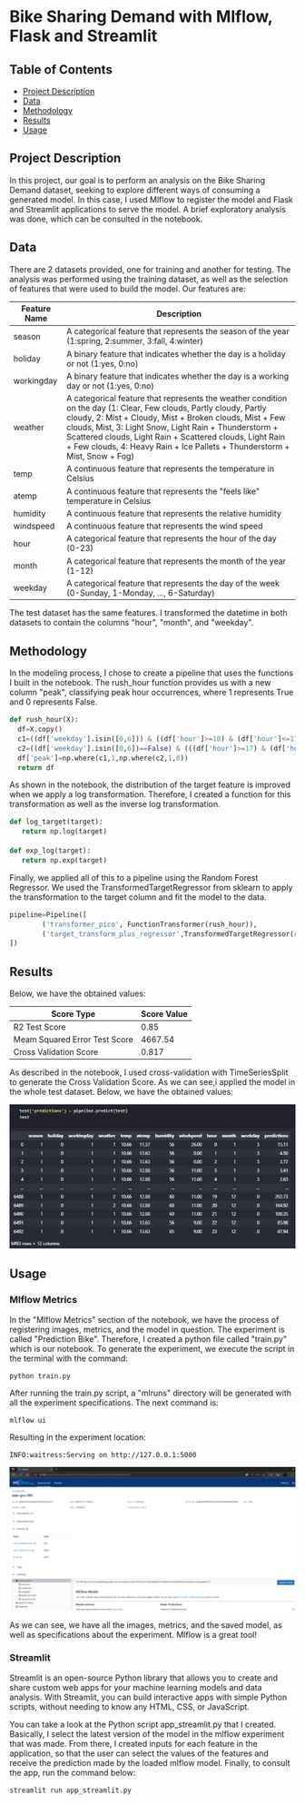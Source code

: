 # Bike Sharing Demand with Mlflow, Flask and Streamlit

## Table of Contents

- [Project Description](#project-description)
- [Data](#data)
- [Methodology](#methodology)
- [Results](#results)
- [Usage](#usage)

## Project Description

In this project, our goal is to perform an analysis on the Bike Sharing Demand dataset, seeking to explore different ways of consuming a generated model. In this case, I used Mlflow to register the model and Flask and Streamlit applications to serve the model. A brief exploratory analysis was done, which can be consulted in the notebook.

## Data

There are 2 datasets provided, one for training and another for testing. The analysis was performed using the training dataset, as well as the selection of features that were used to build the model. Our features are:

| Feature Name | Description |
| --- | --- |
| season | A categorical feature that represents the season of the year (1:spring, 2:summer, 3:fall, 4:winter) |
| holiday | A binary feature that indicates whether the day is a holiday or not (1:yes, 0:no) |
| workingday | A binary feature that indicates whether the day is a working day or not (1:yes, 0:no) |
| weather | A categorical feature that represents the weather condition on the day (1: Clear, Few clouds, Partly cloudy, Partly cloudy, 2: Mist + Cloudy, Mist + Broken clouds, Mist + Few clouds, Mist, 3: Light Snow, Light Rain + Thunderstorm + Scattered clouds, Light Rain + Scattered clouds, Light Rain + Few clouds, 4: Heavy Rain + Ice Pallets + Thunderstorm + Mist, Snow + Fog) |
| temp | A continuous feature that represents the temperature in Celsius |
| atemp | A continuous feature that represents the "feels like" temperature in Celsius |
| humidity | A continuous feature that represents the relative humidity |
| windspeed | A continuous feature that represents the wind speed |
| hour | A categorical feature that represents the hour of the day (0-23) |
| month | A categorical feature that represents the month of the year (1-12) |
| weekday | A categorical feature that represents the day of the week (0-Sunday, 1-Monday, ..., 6-Saturday) |

The test dataset has the same features. I transformed the datetime in both datasets to contain the columns "hour", "month", and "weekday".

## Methodology

In the modeling process, I chose to create a pipeline that uses the functions I built in the notebook. The rush_hour function provides us with a new column "peak", classifying peak hour occurrences, where 1 represents True and 0 represents False.

```python
def rush_hour(X):
  df=X.copy()
  c1=((df['weekday'].isin([0,6])) & ((df['hour']>=10) & (df['hour']<=17)))
  c2=((df['weekday'].isin([0,6])==False) & (((df['hour']>=17) & (df['hour']<=19)) | (df['hour']==8)))
  df['peak']=np.where(c1,1,np.where(c2,1,0))
  return df
  ```
As shown in the notebook, the distribution of the target feature is improved when we apply a log transformation. Therefore, I created a function for this transformation as well as the inverse log transformation.
  ```python
  def log_target(target):
     return np.log(target)

  def exp_log(target):
     return np.exp(target)
   ```
Finally, we applied all of this to a pipeline using the Random Forest Regressor. We used the TransformedTargetRegressor from sklearn to apply the transformation to the target column and fit the model to the data.

  ```python
  pipeline=Pipeline([
          ('transformer_pico', FunctionTransformer(rush_hour)),
          ('target_transform_plus_regressor',TransformedTargetRegressor(regressor=RandomForestRegressor(),func=log_target,inverse_func=exp_log))
])
```

 
## Results

Below, we have the obtained values:

| Score Type | Score Value |
|------------|-------------|
| R2 Test Score | 0.85 |
|  Meam Squared Error Test Score | 4667.54 |
| Cross Validation Score | 0.817 |

As described in the notebook, I used cross-validation with TimeSeriesSplit to generate the Cross Validation Score. As we can see,i applied the model in the whole test dataset. Below, we have the obtained values:

![Predictions](test_predictions.PNG)

## Usage

### Mlflow Metrics

In the "Mlflow Metrics" section of the notebook, we have the process of registering images, metrics, and the model in question. The experiment is called "Prediction Bike". Therefore, I created a python file called "train.py" which is our notebook. To generate the experiment, we execute the script in the terminal with the command:
```
python train.py
```
After running the train.py script, a "mlruns" directory will be generated with all the experiment specifications. The next command is:
```
mlflow ui
```
Resulting in the experiment location:
```
INFO:waitress:Serving on http://127.0.0.1:5000
```
![Mlflow Experiment](mlflowexperiment.PNG)

As we can see, we have all the images, metrics, and the saved model, as well as specifications about the experiment. Mlflow is a great tool!

### Streamlit

Streamlit is an open-source Python library that allows you to create and share custom web apps for your machine learning models and data analysis. With Streamlit, you can build interactive apps with simple Python scripts, without needing to know any HTML, CSS, or JavaScript. 

You can take a look at the Python script app_streamlit.py that I created. Basically, I select the latest version of the model in the mlflow experiment that was made. From there, I created inputs for each feature in the application, so that the user can select the values of the features and receive the prediction made by the loaded mlflow model. Finally, to consult the app, run the command below:
```
streamlit run app_streamlit.py
```


